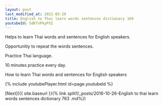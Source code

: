 ```yaml
---
layout: post
last_modified_at: 2021-03-29
title: English to Thai learn words sentences dictionary 169 
youtubeId: SdKTnPkyPXI
---
```

 
 
Helps to learn Thai words and sentences for English speakers.

Opportunitiy to repeat the words sentences. 

Practice Thai language. 
 
10 minutes practice every day. 
 
How to learn Thai words and sentences for English speakers 
 
{% include youtubePlayer.html id=page.youtubeId %}
 
 
[Next]({{ site.baseurl }}{% link  split1/_posts/2016-10-26-English to thai learn words sentences dictionary 763 .md%})
 
